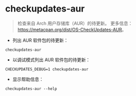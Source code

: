 # checkupdates-aur

> 检查来自 Arch 用户存储库（AUR）的待更新。
> 更多信息：<https://metacpan.org/dist/OS-CheckUpdates-AUR>。

- 列出 AUR 软件包的待更新：

`checkupdates-aur`

- 以调试模式列出 AUR 软件包的待更新：

`CHECKUPDATES_DEBUG=1 checkupdates-aur`

- 显示帮助信息：

`checkupdates-aur --help`